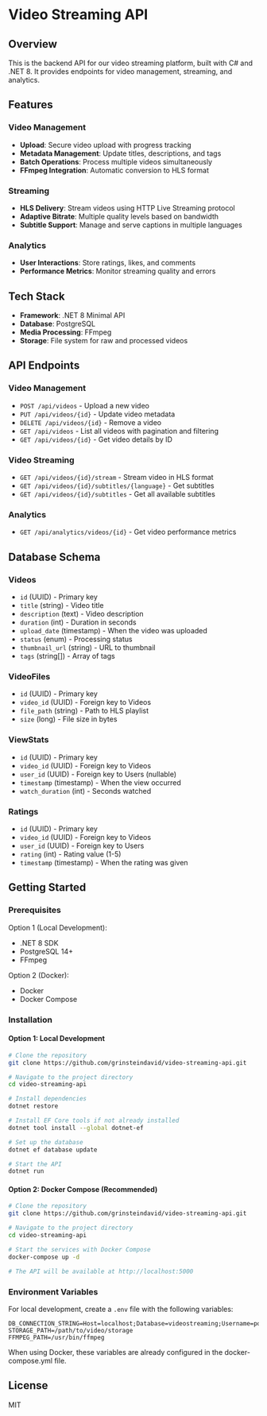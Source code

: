 # Video Streaming API

## Overview
This is the backend API for our video streaming platform, built with C# and .NET 8. It provides endpoints for video management, streaming, and analytics.

## Features

### Video Management
- **Upload**: Secure video upload with progress tracking
- **Metadata Management**: Update titles, descriptions, and tags
- **Batch Operations**: Process multiple videos simultaneously
- **FFmpeg Integration**: Automatic conversion to HLS format

### Streaming
- **HLS Delivery**: Stream videos using HTTP Live Streaming protocol
- **Adaptive Bitrate**: Multiple quality levels based on bandwidth
- **Subtitle Support**: Manage and serve captions in multiple languages

### Analytics
- **User Interactions**: Store ratings, likes, and comments
- **Performance Metrics**: Monitor streaming quality and errors

## Tech Stack
- **Framework**: .NET 8 Minimal API
- **Database**: PostgreSQL
- **Media Processing**: FFmpeg
- **Storage**: File system for raw and processed videos

## API Endpoints

### Video Management
- `POST /api/videos` - Upload a new video
- `PUT /api/videos/{id}` - Update video metadata
- `DELETE /api/videos/{id}` - Remove a video
- `GET /api/videos` - List all videos with pagination and filtering
- `GET /api/videos/{id}` - Get video details by ID

### Video Streaming
- `GET /api/videos/{id}/stream` - Stream video in HLS format
- `GET /api/videos/{id}/subtitles/{language}` - Get subtitles
- `GET /api/videos/{id}/subtitles` - Get all available subtitles

### Analytics
- `GET /api/analytics/videos/{id}` - Get video performance metrics

## Database Schema

### Videos
- `id` (UUID) - Primary key
- `title` (string) - Video title
- `description` (text) - Video description
- `duration` (int) - Duration in seconds
- `upload_date` (timestamp) - When the video was uploaded
- `status` (enum) - Processing status
- `thumbnail_url` (string) - URL to thumbnail
- `tags` (string[]) - Array of tags

### VideoFiles
- `id` (UUID) - Primary key
- `video_id` (UUID) - Foreign key to Videos
- `file_path` (string) - Path to HLS playlist
- `size` (long) - File size in bytes

### ViewStats
- `id` (UUID) - Primary key
- `video_id` (UUID) - Foreign key to Videos
- `user_id` (UUID) - Foreign key to Users (nullable)
- `timestamp` (timestamp) - When the view occurred
- `watch_duration` (int) - Seconds watched

### Ratings
- `id` (UUID) - Primary key
- `video_id` (UUID) - Foreign key to Videos
- `user_id` (UUID) - Foreign key to Users
- `rating` (int) - Rating value (1-5)
- `timestamp` (timestamp) - When the rating was given

## Getting Started

### Prerequisites
Option 1 (Local Development):
- .NET 8 SDK
- PostgreSQL 14+
- FFmpeg

Option 2 (Docker):
- Docker
- Docker Compose

### Installation

#### Option 1: Local Development
```bash
# Clone the repository
git clone https://github.com/grinsteindavid/video-streaming-api.git

# Navigate to the project directory
cd video-streaming-api

# Install dependencies
dotnet restore

# Install EF Core tools if not already installed
dotnet tool install --global dotnet-ef

# Set up the database
dotnet ef database update

# Start the API
dotnet run
```

#### Option 2: Docker Compose (Recommended)
```bash
# Clone the repository
git clone https://github.com/grinsteindavid/video-streaming-api.git

# Navigate to the project directory
cd video-streaming-api

# Start the services with Docker Compose
docker-compose up -d

# The API will be available at http://localhost:5000
```

### Environment Variables
For local development, create a `.env` file with the following variables:
```
DB_CONNECTION_STRING=Host=localhost;Database=videostreaming;Username=postgres;Password=postgres
STORAGE_PATH=/path/to/video/storage
FFMPEG_PATH=/usr/bin/ffmpeg
```

When using Docker, these variables are already configured in the docker-compose.yml file.

## License
MIT
